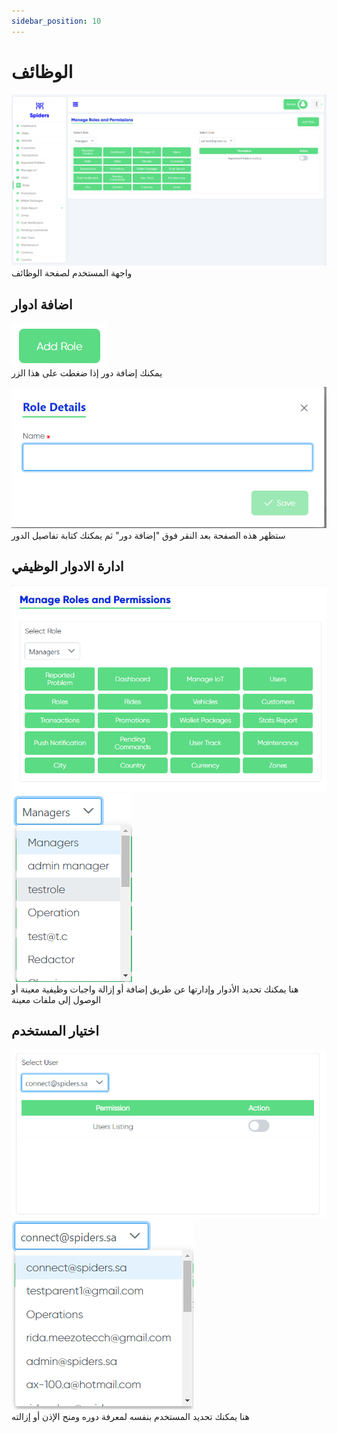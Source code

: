 ```yaml
---
sidebar_position: 10
---
```

# الوظائف


<img src='/img/roles/roles.png'/><br/>
واجهة المستخدم لصفحة الوظائف

## اضافة ادوار
<img src='/img/roles/roles3.png'/><br/>
يمكنك إضافة دور إذا ضغطت على هذا الزر

<img src='/img/roles/roles4.png'/><br/>
ستظهر هذه الصفحة بعد النقر فوق "إضافة دور" ثم يمكنك كتابة تفاصيل الدور


## ادارة  الادوار الوظيفي
<img src='/img/roles/roles1.png'/>
<br/>
<img src='/img/roles/roles44.png'/>
<br/>
هنا يمكنك تحديد الأدوار وإدارتها عن طريق إضافة أو إزالة واجبات وظيفية معينة أو الوصول إلى ملفات معينة

<br/>


## اختيار المستخدم
<img src='/img/roles/roles2.png'/>
<img src='/img/roles/roles45.png'/> <br/>
هنا يمكنك تحديد المستخدم بنفسه لمعرفة دوره ومنح الإذن أو إزالته
<br/>


